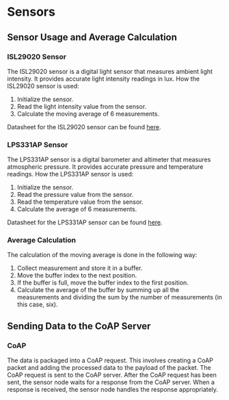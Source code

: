 # Sensors

## Sensor Usage and Average Calculation

### ISL29020 Sensor

The ISL29020 sensor is a digital light sensor that measures ambient light intensity. It provides accurate light intensity readings in lux. How the ISL29020 sensor is used:

1. Initialize the sensor.
2. Read the light intensity value from the sensor.
3. Calculate the moving average of 6 measurements.

Datasheet for the ISL29020 sensor can be found [here](https://iot-lab.github.io/assets/misc/docs/iot-lab-m3/ISL29020.pdf).

### LPS331AP Sensor

The LPS331AP sensor is a digital barometer and altimeter that measures atmospheric pressure. It provides accurate pressure and temperature readings. How the LPS331AP sensor is used:

1. Initialize the sensor.
2. Read the pressure value from the sensor.
3. Read the temperature value from the sensor.
4. Calculate the average of 6 measurements.

Datasheet for the LPS331AP sensor can be found [here](https://iot-lab.github.io/assets/misc/docs/iot-lab-m3/LPS331AP.pdf).

### Average Calculation

The calculation of the moving average is done in the following way:

1. Collect measurement and store it in a buffer.
2. Move the buffer index to the next position.
3. If the buffer is full, move the buffer index to the first position.
4. Calculate the average of the buffer by summing up all the measurements and dividing the sum by the number of measurements (in this case, six).

## Sending Data to the CoAP Server

### CoAP

The data is packaged into a CoAP request. This involves creating a CoAP packet and adding the processed data to the payload of the packet. The CoAP request is sent to the CoAP server. After the CoAP request has been sent, the sensor node waits for a response from the CoAP server. When a response is received, the sensor node handles the response appropriately.
